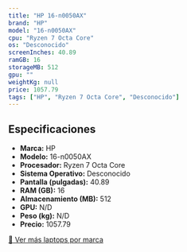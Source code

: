```yaml
---
title: "HP 16-n0050AX"
brand: "HP"
model: "16-n0050AX"
cpu: "Ryzen 7 Octa Core"
os: "Desconocido"
screenInches: 40.89
ramGB: 16
storageMB: 512
gpu: ""
weightKg: null
price: 1057.79
tags: ["HP", "Ryzen 7 Octa Core", "Desconocido"]
---
```

## Especificaciones

- **Marca:** HP
- **Modelo:** 16-n0050AX
- **Procesador:** Ryzen 7 Octa Core
- **Sistema Operativo:** Desconocido
- **Pantalla (pulgadas):** 40.89
- **RAM (GB):** 16
- **Almacenamiento (MB):** 512
- **GPU:** N/D
- **Peso (kg):** N/D
- **Precio:** 1057.79

[:rocket: Ver más laptops por marca](/brand/hp)
